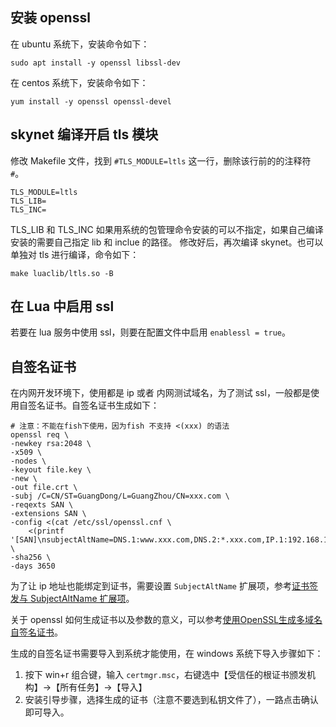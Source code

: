 ## 安装 openssl
在 ubuntu 系统下，安装命令如下：
```
sudo apt install -y openssl libssl-dev
```

在 centos 系统下，安装命令如下：
```
yum install -y openssl openssl-devel
```

## skynet 编译开启 tls 模块
修改 Makefile 文件，找到 `#TLS_MODULE=ltls` 这一行，删除该行前的的注释符 `#`。
```
TLS_MODULE=ltls
TLS_LIB=
TLS_INC=
```
TLS_LIB 和 TLS_INC 如果用系统的包管理命令安装的可以不指定，如果自己编译安装的需要自己指定 lib 和 inclue 的路径。
修改好后，再次编译 skynet。也可以单独对 tls 进行编译，命令如下：
```
make luaclib/ltls.so -B
```

## 在 Lua 中启用 ssl
若要在 lua 服务中使用 ssl，则要在配置文件中启用 `enablessl = true`。

## 自签名证书
在内网开发环境下，使用都是 ip 或者 内网测试域名，为了测试 ssl，一般都是使用自签名证书。自签名证书生成如下：
```
# 注意：不能在fish下使用，因为fish 不支持 <(xxx) 的语法
openssl req \
-newkey rsa:2048 \
-x509 \
-nodes \
-keyout file.key \
-new \
-out file.crt \
-subj /C=CN/ST=GuangDong/L=GuangZhou/CN=xxx.com \
-reqexts SAN \
-extensions SAN \
-config <(cat /etc/ssl/openssl.cnf \
    <(printf '[SAN]\nsubjectAltName=DNS.1:www.xxx.com,DNS.2:*.xxx.com,IP.1:192.168.1.101')) \
-sha256 \
-days 3650
```

为了让 ip 地址也能绑定到证书，需要设置 `SubjectAltName` 扩展项，参考[证书签发与 SubjectAltName 扩展项](https://zhuanlan.zhihu.com/p/157911310)。

关于 openssl 如何生成证书以及参数的意义，可以参考[使用OpenSSL生成多域名自签名证书](https://blog.csdn.net/fansys/article/details/115615564)。

生成的自签名证书需要导入到系统才能使用，在 windows 系统下导入步骤如下：
1. 按下 win+r 组合键，输入 `certmgr.msc`，右键选中【受信任的根证书颁发机构】->【所有任务】->【导入】
2. 安装引导步骤，选择生成的证书（注意不要选到私钥文件了），一路点击确认即可导入。
